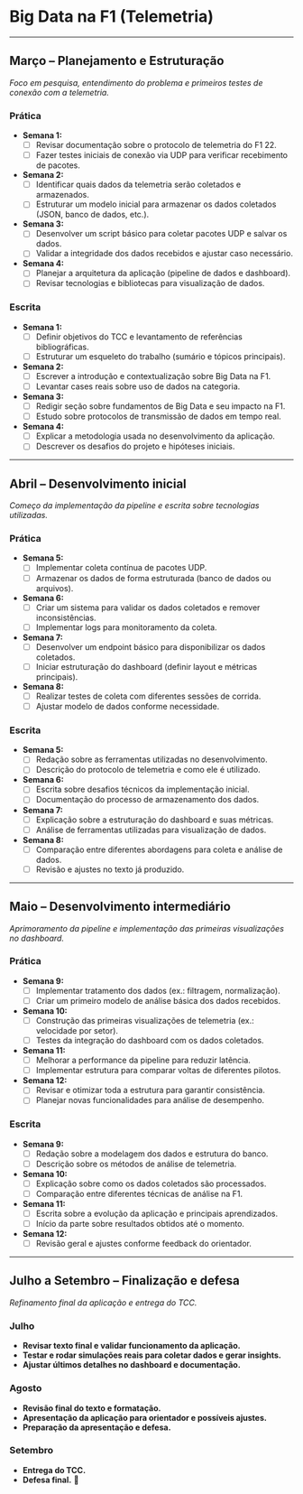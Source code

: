 # Big Data na F1 (Telemetria)

---

## **Março – Planejamento e Estruturação**
*Foco em pesquisa, entendimento do problema e primeiros testes de conexão com a telemetria.*

### **Prática**  
- **Semana 1:**  
    - [ ] Revisar documentação sobre o protocolo de telemetria do F1 22.  
    - [ ] Fazer testes iniciais de conexão via UDP para verificar recebimento de pacotes.  
- **Semana 2:**  
    - [ ] Identificar quais dados da telemetria serão coletados e armazenados.  
    - [ ] Estruturar um modelo inicial para armazenar os dados coletados (JSON, banco de dados, etc.).  
- **Semana 3:**  
    - [ ] Desenvolver um script básico para coletar pacotes UDP e salvar os dados.  
    - [ ] Validar a integridade dos dados recebidos e ajustar caso necessário.  
- **Semana 4:**  
    - [ ] Planejar a arquitetura da aplicação (pipeline de dados e dashboard).  
    - [ ] Revisar tecnologias e bibliotecas para visualização de dados.  

### **Escrita**  
- **Semana 1:**  
    - [ ] Definir objetivos do TCC e levantamento de referências bibliográficas.  
    - [ ] Estruturar um esqueleto do trabalho (sumário e tópicos principais).  
- **Semana 2:**  
    - [ ] Escrever a introdução e contextualização sobre Big Data na F1.  
    - [ ] Levantar cases reais sobre uso de dados na categoria.  
- **Semana 3:**  
    - [ ] Redigir seção sobre fundamentos de Big Data e seu impacto na F1.  
    - [ ] Estudo sobre protocolos de transmissão de dados em tempo real.  
- **Semana 4:**  
    - [ ] Explicar a metodologia usada no desenvolvimento da aplicação.  
    - [ ] Descrever os desafios do projeto e hipóteses iniciais.  

---

## **Abril – Desenvolvimento inicial**  
*Começo da implementação da pipeline e escrita sobre tecnologias utilizadas.*  

### **Prática**  
- **Semana 5:**  
    - [ ] Implementar coleta contínua de pacotes UDP.  
    - [ ] Armazenar os dados de forma estruturada (banco de dados ou arquivos).  
- **Semana 6:**  
    - [ ] Criar um sistema para validar os dados coletados e remover inconsistências.  
    - [ ] Implementar logs para monitoramento da coleta.  
- **Semana 7:**  
    - [ ] Desenvolver um endpoint básico para disponibilizar os dados coletados.  
    - [ ] Iniciar estruturação do dashboard (definir layout e métricas principais).  
- **Semana 8:**  
    - [ ] Realizar testes de coleta com diferentes sessões de corrida.  
    - [ ] Ajustar modelo de dados conforme necessidade.  

### **Escrita**  
- **Semana 5:**  
    - [ ] Redação sobre as ferramentas utilizadas no desenvolvimento.  
    - [ ] Descrição do protocolo de telemetria e como ele é utilizado.  
- **Semana 6:**  
    - [ ] Escrita sobre desafios técnicos da implementação inicial.  
    - [ ] Documentação do processo de armazenamento dos dados.  
- **Semana 7:**  
    - [ ] Explicação sobre a estruturação do dashboard e suas métricas.  
    - [ ] Análise de ferramentas utilizadas para visualização de dados.  
- **Semana 8:**  
    - [ ] Comparação entre diferentes abordagens para coleta e análise de dados.  
    - [ ] Revisão e ajustes no texto já produzido.  

---

## **Maio – Desenvolvimento intermediário**  
*Aprimoramento da pipeline e implementação das primeiras visualizações no dashboard.*  

### **Prática**  
- **Semana 9:**  
    - [ ] Implementar tratamento dos dados (ex.: filtragem, normalização).  
    - [ ] Criar um primeiro modelo de análise básica dos dados recebidos.  
- **Semana 10:**  
    - [ ] Construção das primeiras visualizações de telemetria (ex.: velocidade por setor).  
    - [ ] Testes da integração do dashboard com os dados coletados.  
- **Semana 11:**  
    - [ ] Melhorar a performance da pipeline para reduzir latência.  
    - [ ] Implementar estrutura para comparar voltas de diferentes pilotos.  
- **Semana 12:**  
    - [ ] Revisar e otimizar toda a estrutura para garantir consistência.  
    - [ ] Planejar novas funcionalidades para análise de desempenho.  

### **Escrita**  
- **Semana 9:**  
    - [ ] Redação sobre a modelagem dos dados e estrutura do banco.  
    - [ ] Descrição sobre os métodos de análise de telemetria.  
- **Semana 10:**  
    - [ ] Explicação sobre como os dados coletados são processados.  
    - [ ] Comparação entre diferentes técnicas de análise na F1.  
- **Semana 11:**  
    - [ ] Escrita sobre a evolução da aplicação e principais aprendizados.  
    - [ ] Início da parte sobre resultados obtidos até o momento.  
- **Semana 12:**  
    - [ ] Revisão geral e ajustes conforme feedback do orientador.  

---

## **Julho a Setembro – Finalização e defesa**  
*Refinamento final da aplicação e entrega do TCC.*  

### **Julho**  
- **Revisar texto final e validar funcionamento da aplicação.**  
- **Testar e rodar simulações reais para coletar dados e gerar insights.**  
- **Ajustar últimos detalhes no dashboard e documentação.**  

### **Agosto**  
- **Revisão final do texto e formatação.**  
- **Apresentação da aplicação para orientador e possíveis ajustes.**  
- **Preparação da apresentação e defesa.**  

### **Setembro**  
- **Entrega do TCC.**  
- **Defesa final.** 🚀
